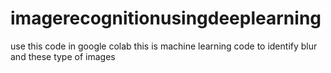# imagerecognitionusingdeeplearning
use this code in google colab
this is machine learning code to identify blur and these type of images

